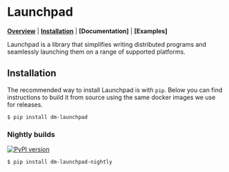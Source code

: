 # Launchpad

**[Overview](#overview)** | **[Installation](#installation)** |
**[Documentation]** | **[Examples]**

Launchpad is a library that simplifies writing distributed programs
and seamlessly launching them on a range of supported platforms.

## Installation

The recommended way to install Launchpad is with `pip`. Below you can find
instructions to build it from source using the same docker images we use for
releases.

```shell
$ pip install dm-launchpad
```

### Nightly builds

[![PyPI version](https://badge.fury.io/py/dm-launchpad-nightly.svg)](https://badge.fury.io/py/dm-launchpad-nightly)

```shell
$ pip install dm-launchpad-nightly
```

